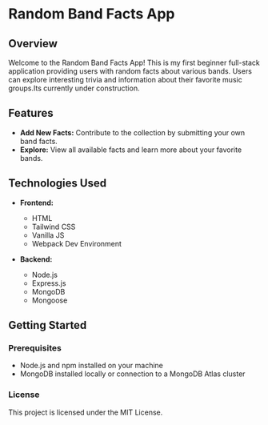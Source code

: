 # Random Band Facts App

## Overview

Welcome to the Random Band Facts App! This is my first beginner full-stack application providing users with random facts about various bands. Users can explore interesting trivia and information about their favorite music groups.Its currently under construction.

## Features

- **Add New Facts:** Contribute to the collection by submitting your own band facts.
- **Explore:** View all available facts and learn more about your favorite bands.

## Technologies Used

- **Frontend:**

  - HTML
  - Tailwind CSS
  - Vanilla JS
  - Webpack Dev Environment

- **Backend:**
  - Node.js
  - Express.js
  - MongoDB
  - Mongoose

## Getting Started

### Prerequisites

- Node.js and npm installed on your machine
- MongoDB installed locally or connection to a MongoDB Atlas cluster

### License

This project is licensed under the MIT License.
